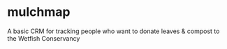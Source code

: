 # mulchmap
A basic CRM for tracking people who want to donate leaves &amp; compost to the Wetfish Conservancy
